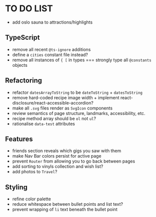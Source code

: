 # TO DO LIST

- add oslo sauna to attractions/highlights

## TypeScript

- remove all recent `@ts-ignore` additions
- define a `cities` constant file instead?
- remove all instances of `{ [` in types === strongly type all `@constants` objects

## Refactoring

- refactor `datesArrayToString` to be `dateToString` + `datesToString`
- remove hard-coded recipe image width + implement react-disclosure/react-accessible-accordion?
- make all `.svg` files render as `SvgIcon` components
- review semantics of page structure, landmarks, accessibility, etc.
- recipe method array should be `ol` not `ul`?
- rationalise `data-test` attributes

## Features

- friends section reveals which gigs you saw with them
- make Nav Bar colors persist for active page
- prevent `Router` from allowing you to go back between pages
- add sorting to vinyls collection and wish list?
- add photos to `Travel`?

## Styling

- refine color palette
- reduce whitespace between bullet points and list text?
- prevent wrapping of `li` text beneath the bullet point

